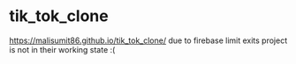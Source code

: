 # tik_tok_clone
https://malisumit86.github.io/tik_tok_clone/
due to firebase  limit exits project is not in their working state :(
